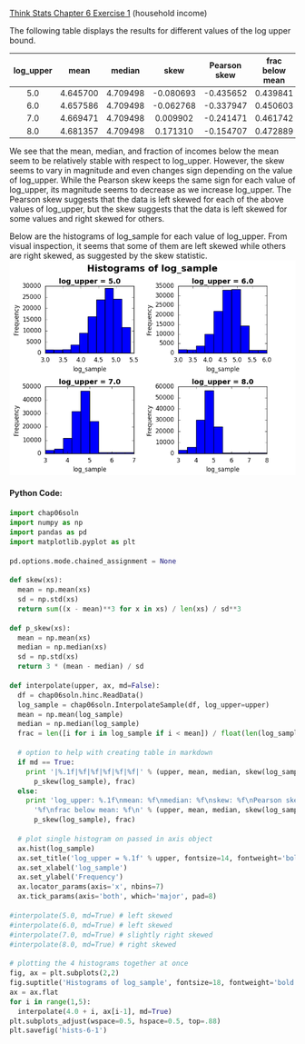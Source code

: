[Think Stats Chapter 6 Exercise 1](http://greenteapress.com/thinkstats2/html/thinkstats2007.html#toc60) (household income)

The following table displays the results for different values of the log upper bound.

|log_upper|mean|median|skew|Pearson skew|frac below mean|
|:---:|:---:|:---:|:---:|:---:|:---:|
|5.0|4.645700|4.709498|-0.080693|-0.435652|0.439841|
|6.0|4.657586|4.709498|-0.062768|-0.337947|0.450603|
|7.0|4.669471|4.709498|0.009902|-0.241471|0.461742|
|8.0|4.681357|4.709498|0.171310|-0.154707|0.472889|

We see that the mean, median, and fraction of incomes below the mean seem to be relatively stable with respect to log_upper. However, the skew seems to vary in magnitude and even changes sign depending on the value of log_upper. While the Pearson skew keeps the same sign for each value of log_upper, its magnitude seems to decrease as we increase log_upper. The Pearson skew suggests that the data is left skewed for each of the above values of log_upper, but the skew suggests that the data is left skewed for some values and right skewed for others.

Below are the histograms of log_sample for each value of log_upper. From visual inspection, it seems that some of them are left skewed while others are right skewed, as suggested by the skew statistic.
![alt-text](https://github.com/a3huang/dsp/blob/master/img/hists-6-1.png)

#### Python Code:
```python
import chap06soln
import numpy as np
import pandas as pd
import matplotlib.pyplot as plt

pd.options.mode.chained_assignment = None

def skew(xs):
  mean = np.mean(xs)
  sd = np.std(xs)
  return sum((x - mean)**3 for x in xs) / len(xs) / sd**3

def p_skew(xs):
  mean = np.mean(xs)
  median = np.median(xs)
  sd = np.std(xs)
  return 3 * (mean - median) / sd

def interpolate(upper, ax, md=False):
  df = chap06soln.hinc.ReadData()
  log_sample = chap06soln.InterpolateSample(df, log_upper=upper)
  mean = np.mean(log_sample)
  median = np.median(log_sample)
  frac = len([i for i in log_sample if i < mean]) / float(len(log_sample))
  
  # option to help with creating table in markdown                              
  if md == True:
    print '|%.1f|%f|%f|%f|%f|%f|' % (upper, mean, median, skew(log_sample),
      p_skew(log_sample), frac)
  else:
    print 'log_upper: %.1f\nmean: %f\nmedian: %f\nskew: %f\nPearson skew:' \
      '%f\nfrac below mean: %f\n' % (upper, mean, median, skew(log_sample),
      p_skew(log_sample), frac)
  
  # plot single histogram on passed in axis object                              
  ax.hist(log_sample)
  ax.set_title('log_upper = %.1f' % upper, fontsize=14, fontweight='bold')
  ax.set_xlabel('log_sample')
  ax.set_ylabel('Frequency')
  ax.locator_params(axis='x', nbins=7)
  ax.tick_params(axis='both', which='major', pad=8)

#interpolate(5.0, md=True) # left skewed                                        
#interpolate(6.0, md=True) # left skewed                                        
#interpolate(7.0, md=True) # slightly right skewed
#interpolate(8.0, md=True) # right skewed

# plotting the 4 histograms together at once
fig, ax = plt.subplots(2,2)
fig.suptitle('Histograms of log_sample', fontsize=18, fontweight='bold')
ax = ax.flat
for i in range(1,5):
  interpolate(4.0 + i, ax[i-1], md=True)
plt.subplots_adjust(wspace=0.5, hspace=0.5, top=.88)
plt.savefig('hists-6-1')
```
